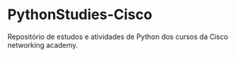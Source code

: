 # PythonStudies-Cisco
Repositório de estudos e atividades de Python dos cursos da Cisco networking academy.

